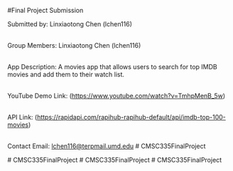 #Final Project Submission<br>

Submitted by: Linxiaotong Chen (lchen116)<br>
<br>

Group Members: Linxiaotong Chen (lchen116)<br>
<br>

App Description: A movies app that allows users to search for top IMDB movies and add them to their watch list.<br>
<br>

YouTube Demo Link: (https://www.youtube.com/watch?v=TmhpMenB_5w)  <br>
<br>

API Link: (https://rapidapi.com/rapihub-rapihub-default/api/imdb-top-100-movies)  <br>
<br>

Contact Email: lchen116@terpmail.umd.edu # CMSC335FinalProject

#   C M S C 3 3 5 F i n a l P r o j e c t  
 #   C M S C 3 3 5 F i n a l P r o j e c t  
 #   C M S C 3 3 5 F i n a l P r o j e c t  
 